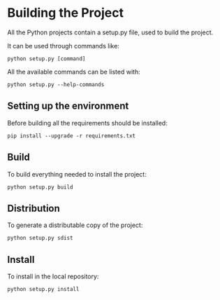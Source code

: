 # Building the Project



All the Python projects contain a setup.py file, used to build the project.

It can be used through commands like:

```text
python setup.py [command]
```

All the available commands can be listed with:

```text
python setup.py --help-commands
```

## Setting up the environment

Before building all the requirements should be installed:

```text
pip install --upgrade -r requirements.txt
```

## Build

To build everything needed to install the project:

```text
python setup.py build
```

## Distribution

To generate a distributable copy of the project:

```text
python setup.py sdist
```

## Install

To install in the local repository:

```text
python setup.py install
```

